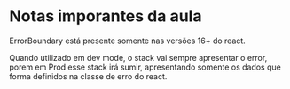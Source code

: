 # Notas imporantes da aula

ErrorBoundary está presente somente nas versões 16+ do react.

Quando utilizado em dev mode, o stack vai sempre apresentar o error, porem em Prod esse stack irá sumir, apresentando somente os dados que forma definidos na classe de erro do react.